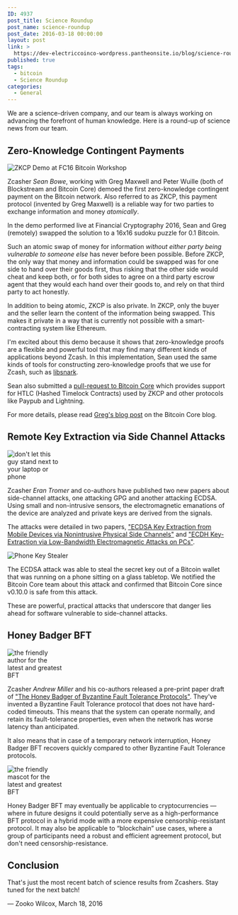 ```yaml
---
ID: 4937
post_title: Science Roundup
post_name: science-roundup
post_date: 2016-03-18 00:00:00
layout: post
link: >
  https://dev-electriccoinco-wordpress.pantheonsite.io/blog/science-roundup/
published: true
tags:
  - bitcoin
  - Science Roundup
categories:
  - General
---
```

<p>We are a science-driven company, and our team is always working on advancing the forefront of human knowledge. Here is a round-up of science news from our team.</p>
<div class="section" id="zero-knowledge-contingent-payments">
<h2>Zero-Knowledge Contingent Payments</h2>
<p><img alt="ZKCP Demo at FC16 Bitcoin Workshop" src="/wp-content/uploads/2016/03/zkcp-demo.png"/></p>
<p>Zcasher <em>Sean Bowe</em>, working with Greg Maxwell and Peter Wuille (both of Blockstream and Bitcoin Core) demoed the first zero-knowledge contingent payment on the Bitcoin network. Also referred to as ZKCP, this payment protocol (invented by Greg Maxwell) is a reliable way for two parties to exchange information and money <em>atomically</em>.</p>
<p>In the demo performed live at Financial Cryptography 2016, Sean and Greg (remotely) swapped the solution to a 16x16 sudoku puzzle for 0.1 Bitcoin.</p>
<p>Such an atomic swap of money for information <em>without either party being vulnerable to someone else</em> has never before been possible. Before ZKCP, the only way that money and information could be swapped was for one side to hand over their goods first, thus risking that the other side would cheat and keep both, or for both sides to agree on a third party escrow agent that they would each hand over their goods to, and rely on that third party to act honestly.</p>
<p>In addition to being atomic, ZKCP is also private. In ZKCP, only the buyer and the seller learn the content of the information being swapped. This makes it private in a way that is currently not possible with a smart-contracting system like Ethereum.</p>
<p>I'm excited about this demo because it shows that zero-knowledge proofs are a flexible and powerful tool that may find many different kinds of applications beyond Zcash. In this implementation, Sean used the same kinds of tools for constructing zero-knowledge proofs that we use for Zcash, such as <a class="reference external" href="https://github.com/scipr-lab/libsnark">libsnark</a>.</p>
<p>Sean also submitted a <a class="reference external" href="https://github.com/bitcoin/bitcoin/pull/7601">pull-request to Bitcoin Core</a> which provides support for HTLC (Hashed Timelock Contracts) used by ZKCP and other protocols like Paypub and Lightning.</p>
<p>For more details, please read <a class="reference external" href="https://bitcoincore.org/en/2016/02/26/zero-knowledge-contingent-payments-announcement/">Greg's blog post</a> on the Bitcoin Core blog.</p>
</div>
<div class="section" id="remote-key-extraction-via-side-channel-attacks">
<h2>Remote Key Extraction via Side Channel Attacks</h2>
<div class="align-left figure" style="width: 25%">
<img alt="don't let this guy stand next to your laptop or phone" src="/wp-content/uploads/2016/03/eran.jpg"/></div>
<p>Zcasher <em>Eran Tromer</em> and co-authors have published two new papers about side-channel attacks, one attacking GPG and another attacking ECDSA. Using small and non-intrusive sensors, the electromagnetic emanations of the device are analyzed and private keys are derived from the signals.</p>
<p>The attacks were detailed in two papers, <a class="reference external" href="https://www.tau.ac.il/~tromer/mobilesc/">"ECDSA Key Extraction from Mobile Devices via Nonintrusive Physical Side Channels"</a> and <a class="reference external" href="https://www.tau.ac.il/~tromer/ecdh/">"ECDH Key-Extraction via Low-Bandwidth Electromagnetic Attacks on PCs"</a>.</p>
<div class="align-right figure" style="width: 45%">
<img alt="Phone Key Stealer" src="/wp-content/uploads/2016/03/cheap-iphone4-glass-top-w600.jpg"/></div>
<p>The ECDSA attack was able to steal the secret key out of a Bitcoin wallet that was running on a phone sitting on a glass tabletop. We notified the Bitcoin Core team about this attack and confirmed that Bitcoin Core since v0.10.0 is safe from this attack.</p>
<p>These are powerful, practical attacks that underscore that danger lies ahead for software vulnerable to side-channel attacks.</p>
</div>
<div class="section" id="honey-badger-bft">
<h2>Honey Badger BFT</h2>
<div class="align-left figure" style="width: 25%">
<img alt="the friendly author for the latest and greatest BFT" src="/wp-content/uploads/2016/03/amiller.png"/></div>
<p>Zcasher <em>Andrew Miller</em> and his co-authors released a pre-print paper draft of <a class="reference external" href="https://eprint.iacr.org/2016/199">"The Honey Badger of Byzantine Fault Tolerance Protocols"</a>. They've invented a Byzantine Fault Tolerance protocol that does not have hard-coded timeouts. This means that the system can operate normally, and retain its fault-tolerance properties, even when the network has worse latency than anticipated.</p>
<p>It also means that in case of a temporary network interruption, Honey Badger BFT recovers quickly compared to other Byzantine Fault Tolerance protocols.</p>
<div class="align-right figure" style="width: 25%">
<img alt="the friendly mascot for the latest and greatest BFT" src="/wp-content/uploads/2016/03/honeybadgerbft.png"/></div>
<p>Honey Badger BFT may eventually be applicable to cryptocurrencies — where in future designs it could potentially serve as a high-performance BFT protocol in a hybrid mode with a more expensive censorship-resistant protocol. It may also be applicable to “blockchain” use cases, where a group of participants need a robust and efficient agreement protocol, but don't need censorship-resistance.</p>
</div>
<div class="section" id="conclusion">
<h2>Conclusion</h2>
<p>That's just the most recent batch of science results from Zcashers. Stay tuned for the next batch!</p>
<p>— Zooko Wilcox, March 18, 2016</p>
</div>
